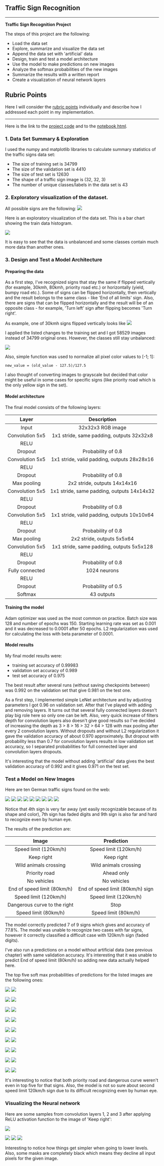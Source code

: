## Traffic Sign Recognition

---

**Traffic Sign Recognition Project**

The steps of this project are the following:
* Load the data set
* Explore, summarize and visualize the data set
* Append the data set with 'artificial' data
* Design, train and test a model architecture
* Use the model to make predictions on new images
* Analyze the softmax probabilities of the new images
* Summarize the results with a written report
* Create a visualization of neural network layers


[//]: # (Image References)

[all]: ./all.jpg
[train_hist]: ./images/train_hist.png
[train_hist_after]: ./images/train_hist_after.png
[30kmh]: ./images/30kmh.png

[sign1]: ./web-data/01.jpg
[sign2]: ./web-data/02.jpg
[sign3]: ./web-data/03.jpg
[sign4]: ./web-data/04.jpg
[sign5]: ./web-data/05.jpg
[sign6]: ./web-data/06.jpg
[sign7]: ./web-data/07.jpg
[sign8]: ./web-data/08.jpg
[sign9]: ./web-data/09.jpg

[pred01]: ./images/pred01.png
[pred02]: ./images/pred02.png
[pred03]: ./images/pred03.png
[pred04]: ./images/pred04.png
[pred05]: ./images/pred05.png
[pred06]: ./images/pred06.png
[pred07]: ./images/pred07.png
[pred08]: ./images/pred08.png
[pred09]: ./images/pred09.png

[conv1_1]: ./images/conv_sample1.png
[conv2_1]: ./images/conv2_sample1.png
[conv3_1]: ./images/conv3_sample1.png

## Rubric Points
Here I will consider the [rubric points](https://review.udacity.com/#!/rubrics/481/view) individually and describe how I addressed each point in my implementation.  

---

Here is the link to the [project code](./Traffic_Sign_Classifier.ipynb) and to the [notebook html](./report.html).

### 1. Data Set Summary & Exploration

I used the numpy and matplotlib libraries to calculate summary statistics of the traffic
signs data set:

* The size of training set is 34799
* The size of the validation set is 4410
* The size of test set is 12630
* The shape of a traffic sign image is (32, 32, 3)
* The number of unique classes/labels in the data set is 43

### 2. Exploratory visualization of the dataset.

All possible signs are the following:
![][all]

Here is an exploratory visualization of the data set. This is a bar chart showing the train data histogram.

![][train_hist]

It is easy to see that the data is unbalanced and some classes contain much more data than another ones.

### 3. Design and Test a Model Architecture

#### Preparing the data

As a first step, I've recognized signs that stay the same if flipped vertically (for example, 30kmh, 80kmh, priority road etc.) or horizontally (yield, bumpy road etc.). Some of signs can be flipped horizontally, then vertically and the result belongs to the same class - like 'End of all limits' sign. Also, there are signs that can be flipped horizontally and the result will be of an opposite class - for example, 'Turn left' sign after flipping becomes 'Turn right'.

As example, one of 30kmh signs flipped vertically looks like
![][30kmh]

I applied the listed changes to the training set and I got 58529 images instead of 34799 original ones. However, the classes still stay unbalanced:

![][train_hist_after]

Also, simple function was used to normalize all pixel color values to [-1; 1]:
```
new_value = (old_value - 127.5)/127.5
```

I also thought of converting images to grayscale but decided that color might be useful in some cases for specific signs (like priority road which is the only yellow sign in the set).

#### Model architecture

The final model consists of the following layers:

| Layer         		|     Description	        					|
|:---------------------:|:---------------------------------------------:|
| Input         		| 32x32x3 RGB image   							|
| Convolution 5x5     	| 1x1 stride, same padding, outputs 32x32x8 	|
| RELU					|												|
| Dropout     	| Probability of 0.8 	|
| Convolution 5x5     	| 1x1 stride, valid padding, outputs 28x28x16 	|
| RELU					|												|
| Dropout     	| Probability of 0.8 	|
| Max pooling	      	| 2x2 stride,  outputs 14x14x16 				|
| Convolution 5x5     	| 1x1 stride, same padding, outputs 14x14x32 	|
| RELU					|												|
| Dropout     	| Probability of 0.8 	|
| Convolution 5x5     	| 1x1 stride, valid padding, outputs 10x10x64 	|
| RELU					|												|
| Dropout     	| Probability of 0.8 	|
| Max pooling	      	| 2x2 stride,  outputs 5x5x64 				|
| Convolution 5x5     	| 1x1 stride, same padding, outputs 5x5x128 	|
| RELU					|												|
| Dropout     	| Probability of 0.8 	|
| Fully connected		| 1024 neurons        									|
| RELU					|												|
| Dropout     	| Probability of 0.5 	|
| Softmax				| 43 outputs        									|


#### Training the model

Adam optimizer was used as the most common on practice. Batch size was 128 and number of epochs was 150. Starting learning rate was set as 0.001 and it was decreased to 0.0001 after 50 epochs. L2 regularization was used for calculating the loss with beta parameter of 0.0001.

#### Model results

My final model results were:
* training set accuracy of 0.99983
* validation set accuracy of 0.989
* test set accuracy of 0.975

The best result after several runs (without saving checkpoints between) was 0.992 on the validation set that give 0.981 on the test one.

As a first step, I implemented simple LeNet architecture and by adjusting parameters I got 0.96 on validation set. After that I've played with adding and removing layers. It turns out that several fully connected layers doesn't play big role here so only one can be left. Also, very quick increase of filters depth for convolution layers also doesn't give good results so I've decided of increasing the depth as 3 > 8 > 16 > 32 > 64 > 128 with max pooling after every 2 convolution layers. Without dropouts and without L2 regularization it gave the validation accuracy of about 0.970 approximately. But dropout with probability less than 0.7 for convolution layers results in low validation set accuracy, so I separated probabilities for full connected layer and convolution layers dropouts.

It's interesting that the model without adding 'artificial' data gives the best validation accuracy of 0.992 and it gives 0.971 on the test set.


### Test a Model on New Images

Here are ten German traffic signs found on the web:

![][sign1] ![][sign2] ![][sign3] ![][sign4] ![][sign5] ![][sign6] ![][sign7] ![][sign8] ![][sign9]

Notice that 4th sign is very far away (yet easily recognizable because of its shape and color), 7th sign has faded digits and 9th sign is also far and hard to recognize even by human eye.

The results of the prediction are:

| Image			        |     Prediction	        					|
|:---------------------:|:---------------------------------------------:|
| Speed limit (120km/h)      		| Speed limit (120km/h)   									|
| Keep right     			| Keep right 										|
| Wild animals crossing					| Wild animals crossing											|
| Priority road	      		| Ahead only					 				|
| No vehicles			| No vehicles      							|
| End of speed limit (80km/h)      		| End of speed limit (80km/h) sign   									|
| Speed limit (120km/h)     			| Speed limit (120km/h) 										|
| Dangerous curve to the right					| Stop											|
| Speed limit (80km/h)      		| Speed limit (80km/h)					 				|

The model correctly predicted 7 of 9 signs which gives and accuracy of 77.8%. The model was unable to recognize two cases with far signs, however it correctly classified a difficult case with 120km/h sign (faded digits).

I've also run a predictions on a model without artificial data (see previous chapter) with same validation accuracy. It's interesting that it was unable to predict End of speed limit (80km/h) so adding new data actually helped here.

The top five soft max probabilities of predictions for the listed images are the following ones:

![][sign1]
![][pred01]

![][sign2]
![][pred02]

![][sign3]
![][pred03]

![][sign4]
![][pred04]

![][sign5]
![][pred05]

![][sign6]
![][pred06]

![][sign7]
![][pred07]

![][sign8]
![][pred08]

![][sign9]
![][pred09]

It's interesting to notice that both priority road and dangerous curve weren't even in top five for that signs. Also, the model is not so sure about second speed limit 120km/h sign due to its difficult recognizing even by human eye.


### Visualizing the Neural network

Here are some samples from convolution layers 1, 2 and 3 after applying ReLU activation function to the image of 'Keep right':

![][sign2]

![][conv1_1]
![][conv2_1]
![][conv3_1]

Interesting to notice how things get simpler when going to lower levels. Also, some masks are completely black which means they decline all input pixels for the given image.
